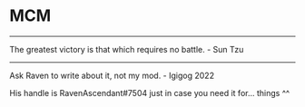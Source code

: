# MCM

---
The greatest victory is that which requires no battle. - Sun Tzu

---

Ask Raven to write about it, not my mod. - Igigog 2022

His handle is RavenAscendant#7504 just in case you need it for... things ^^
